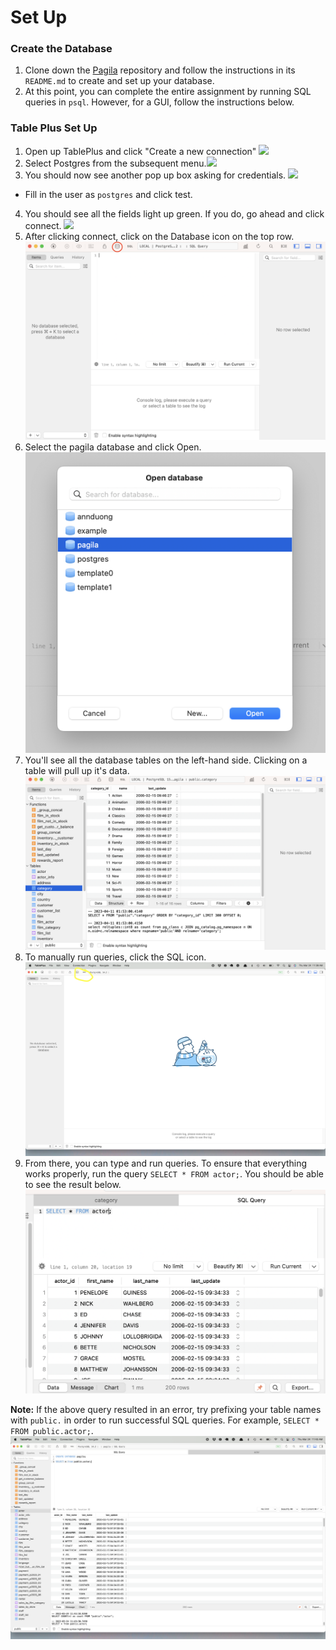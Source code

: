 # Set Up

### Create the Database
1. Clone down the [Pagila](https://github.com/The-Marcy-Lab-School/pagila-database) repository and follow the instructions in its `README.md` to create and set up your database.
2. At this point, you can complete the entire assignment by running SQL queries in `psql`. However, for a GUI, follow the instructions below.  

### Table Plus Set Up
1. Open up TablePlus and click "Create a new connection" ![](./assets/screenshot-1.png)
2. Select Postgres from the subsequent menu.![](./assets/screenshot-2.png)
3. You should now see another pop up box asking for credentials. ![](./assets/screenshot-3.png)
  - Fill in the user as `postgres` and click test.
4. You should see all the fields light up green. If you do, go ahead and click connect. ![](./assets/screenshot-4.png)
5. After clicking connect, click on the Database icon on the top row. ![](./assets/screenshot-15.png)
6. Select the pagila database and click Open. ![](./assets/screenshot-16.png)
7. You'll see all the database tables on the left-hand side. Clicking on a table will pull up it's data. ![](./assets/screenshot-17.png)
8. To manually run queries, click the SQL icon. ![](./assets/screenshot-5.png)
9. From there, you can type and run queries. To ensure that everything works properly, run the query `SELECT * FROM actor;`. You should be able to see the result below. ![](./assets/screenshot-18.png)


**Note:** If the above query resulted in an error, try prefixing your table names with `public.` in order to run successful SQL queries. For example, `SELECT * FROM public.actor;`. ![](./assets/screenshot-7.png)
